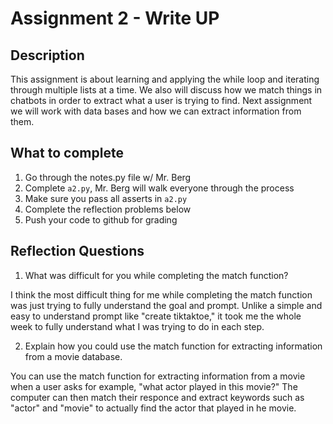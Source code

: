 # Assignment 2 - Write UP

## Description
This assignment is about learning and applying the while loop and iterating through multiple lists at a time.  We also will discuss how we match things in chatbots in order to extract what a user is trying to find.  Next assignment we will work with data bases and how we can extract information from them.

## What to complete
1. Go through the notes.py file w/ Mr. Berg
2. Complete `a2.py`, Mr. Berg will walk everyone through the process
3. Make sure you pass all asserts in `a2.py`
4. Complete the reflection problems below
5. Push your code to github for grading

## Reflection Questions
1. What was difficult for you while completing the match function?

I think the most difficult thing for me while completing the match function was just trying to fully understand the goal and prompt. Unlike a simple and easy to understand prompt like "create tiktaktoe," it took me the whole week to fully understand what I was trying to do in each step.

2. Explain how you could use the match function for extracting information from a movie database.

You can use the match function for extracting information from a movie when a user asks for example, "what actor played in this movie?" The computer can then match their responce and extract keywords such as "actor" and "movie" to actually find the actor that played in he movie.
